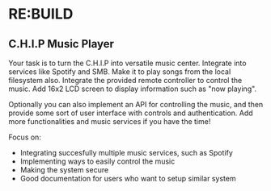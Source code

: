 # RE:BUILD

## C.H.I.P Music Player

Your task is to turn the C.H.I.P into versatile music center. Integrate into services like Spotify and SMB. Make it to play songs from the local filesystem also.
Integrate the provided remote controller to control the music. Add 16x2 LCD screen to display information such as "now playing". 

Optionally you can also implement an API for controlling the music, and then provide some sort of user interface with controls and authentication.
Add more functionalities and music services if you have the time!

Focus on:
- Integrating succesfully multiple music services, such as Spotify
- Implementing ways to easily control the music
- Making the system secure
- Good documentation for users who want to setup similar system